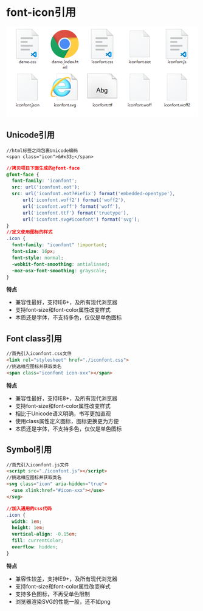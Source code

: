 # font-icon引用
![font-icon代码文件](./images/font-icon.png)
## Unicode引用
```hrml
//html标签之间包裹Unicode编码
<span class="icon">&#x33;</span>
```
```css
//拷贝项目下面生成的@font-face
@font-face {
  font-family: 'iconfont';
  src: url('iconfont.eot');
  src: url('iconfont.eot?#iefix') format('embedded-opentype'),
      url('iconfont.woff2') format('woff2'),
      url('iconfont.woff') format('woff'),
      url('iconfont.ttf') format('truetype'),
      url('iconfont.svg#iconfont') format('svg');
}
//定义使用图标的样式
.icon {
  font-family: "iconfont" !important;
  font-size: 16px;
  font-style: normal;
  -webkit-font-smoothing: antialiased;
  -moz-osx-font-smoothing: grayscale;
}
```
**特点**
- 兼容性最好，支持IE6+，及所有现代浏览器
- 支持font-size和font-color属性改变样式
- 本质还是字体，不支持多色，仅仅是单色图标

## Font class引用
```html
//首先引入iconfont.css文件
<link rel="stylesheet" href="./iconfont.css">
//挑选相应图标并获取类名
<span class="iconfont icon-xxx"></span>
```
**特点**
- 兼容性最好，支持IE8+，及所有现代浏览器
- 支持font-size和font-color属性改变样式
- 相比于Unicode语义明确，书写更加直观
- 使用class属性定义图标，图标更换更为方便
- 本质还是字体，不支持多色，仅仅是单色图标

## Symbol引用
```html
//首先引入iconfont.js文件
<script src="./iconfont.js"></script>
//挑选相应图标并获取类名
<svg class="icon" aria-hidden="true">
  <use xlink:href="#icon-xxx"></use>
</svg>
```
```css
//加入通用的css代码
.icon {
  width: 1em;
  height: 1em;
  vertical-align: -0.15em;
  fill: currentColor;
  overflow: hidden;
}
```
**特点**
- 兼容性较差，支持IE9+，及所有现代浏览器
- 支持font-size和font-color属性改变样式
- 支持多色图标，不再受单色限制
- 浏览器渲染SVG的性能一般，还不如png